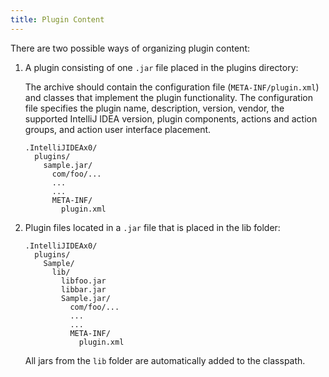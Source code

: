 ```yaml
---
title: Plugin Content
---
```


There are two possible ways of organizing plugin content:

1. A plugin consisting of one `.jar` file placed in the plugins directory:

    The archive should contain the configuration file (`META-INF/plugin.xml`) and classes that implement the plugin functionality. The configuration file specifies the plugin name, description, version, vendor, the supported IntelliJ IDEA version, plugin components, actions and action groups, and action user interface placement.

   ```
   .IntelliJIDEAx0/
     plugins/
       sample.jar/
         com/foo/...
         ...
         ...
         META-INF/
           plugin.xml
   ```
   

2. Plugin files located in a `.jar` file that is placed in the lib folder:

   ```
   .IntelliJIDEAx0/
     plugins/
       Sample/
         lib/
           libfoo.jar
           libbar.jar
           Sample.jar/
             com/foo/...
             ...
             ...
             META-INF/
               plugin.xml
   ```

   All jars from the `lib` folder are automatically added to the classpath.
